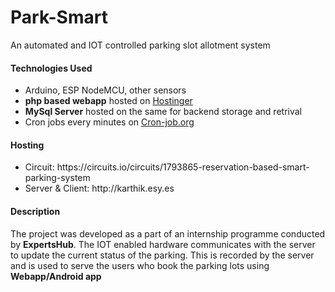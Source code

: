 # Park-Smart
An automated and IOT controlled parking slot allotment system

<section>
  <h4>Technologies Used</h4>
  <ul>
    <li>Arduino, ESP NodeMCU, other sensors
    <li><b>php based webapp</b> hosted on <a href="http://hostinger.in">Hostinger</a>
    <li><b>MySql Server</b> hosted on the same for backend storage and retrival
	<li>Cron jobs every minutes on <a href="http://cron-job.org">Cron-job.org</a>
  </ul>
</section>

<section>
<h4>Hosting</h4>
<ul>
	<li>Circuit: https://circuits.io/circuits/1793865-reservation-based-smart-parking-system
	<li>Server & Client: http://karthik.esy.es
</ul>
</section>

<section>
  <h4>Description</h4>
  <p>The project was developed as a part of an internship programme conducted by <b>ExpertsHub</b>. 
  The IOT enabled hardware communicates with the server to update the current status of the parking. 
  This is recorded by the server and is used to serve the users who book the parking lots using <b>Webapp/Android app</a>
  </p>
</section>
